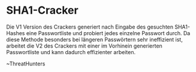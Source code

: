 # SHA1-Cracker

Die V1 Version des Crackers generiert nach Eingabe des gesuchten SHA1-Hashes eine Passwortliste und probiert jedes einzelne Passwort durch.
Da diese Methode besonders bei längeren Passwörtern sehr ineffizient ist, arbeitet die V2 des Crackers mit einer im Vorhinein generierten Passwortliste und kann dadurch effizienter arbeiten.

~ThreatHunters
